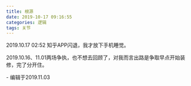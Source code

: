 ```yaml
---
title: 根源
date: 2019-10-17 09:16:55
categories: 逻辑
tags: 关节
---
```


2019.10.17 02:52 知乎APP闪退，我才放下手机睡觉。

<!--more-->

2019.10.16、11.01两场争执，也不想去回顾了，对我而言出路是争取早点开始装修，完了分开住。

\- 编辑于2019.11.03
